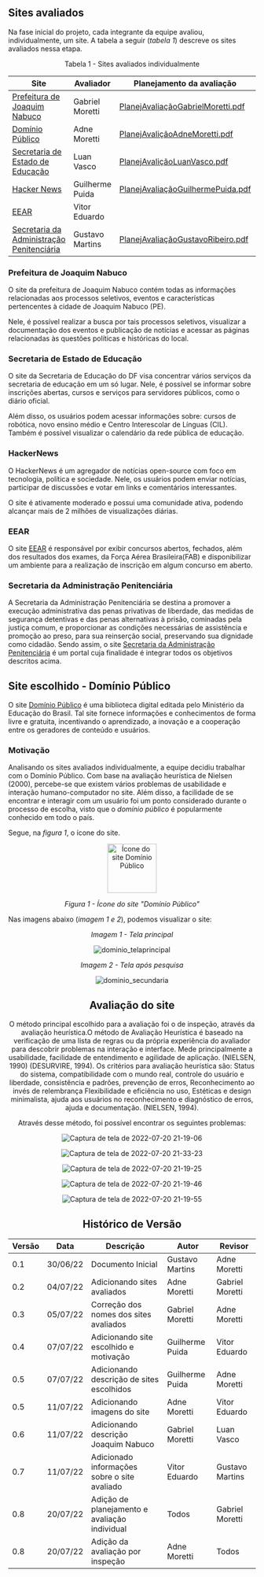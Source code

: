## Sites avaliados 

Na fase inicial do projeto, cada integrante da equipe avaliou, individualmente, um site.
A tabela a seguir (_tabela 1_) descreve os sites avaliados nessa etapa.

<figcaption><center>
    Tabela 1 - Sites avaliados individualmente
</figcaption>

 Site |  Avaliador | Planejamento da avaliação | Avaliação
 ---- | ---------- | ------------------------- | ---------
[Prefeitura de Joaquim Nabuco](https://joaquimnabuco.pe.gov.br/v1/)  | Gabriel Moretti | [PlanejAvaliaçãoGabrielMoretti.pdf](https://github.com/Interacao-Humano-Computador/2022.1-Dominio-Publico/files/9155163/ProjetoParteIndividualPlanejAvalicaoGabrielMorettiDeSouza.pdf) | [MetodoeAvaliaçãoGabrielMoretti.pdf](https://github.com/Interacao-Humano-Computador/2022.1-Dominio-Publico/files/9155160/PlojetoParteIndividualMetodoeAvalicaoGabrielMorettiDeSouza.pdf) |
[Domínio Público](http://www.dominiopublico.gov.br/pesquisa/PesquisaObraForm.do)  | Adne Moretti | [PlanejAvaliçãoAdneMoretti.pdf](https://github.com/Interacao-Humano-Computador/2022.1-Dominio-Publico/files/9151612/ProjetoParteIndividualPlanejAvalicaoAdneMoretti.pdf) |[MetodoeAvaliçãoAdneMoretti.pdf](https://github.com/Interacao-Humano-Computador/2022.1-Dominio-Publico/files/9151620/ProjetoParteIndividualMetodoeAvalicaoAdneMoretti.1.pdf)
[Secretaria de Estado de Educação](https://www.educacao.df.gov.br/)  | Luan Vasco |[PlanejAvaliçãoLuanVasco.pdf](https://github.com/Interacao-Humano-Computador/2022.1-Dominio-Publico/files/9151595/planejamento_luan.pdf)|[MetodoeAvaliçãoLuanVasco.pdf](https://github.com/Interacao-Humano-Computador/2022.1-Dominio-Publico/files/9151596/avaliacaosse.pdf)
[Hacker News](https://news.ycombinator.com/)  | Guilherme Puida | [PlanejAvaliaçãoGuilhermePuida.pdf](https://github.com/Interacao-Humano-Computador/2022.1-Dominio-Publico/files/9155153/PlanejAvaliacaoGuilhermePuidaMoreira.pdf) | [MetodoeAvaliçãoGuilhermePuida.pdf](https://github.com/Interacao-Humano-Computador/2022.1-Dominio-Publico/files/9155154/MetodoeAvalicaoGuilhermePuidaMoreira.pdf)
[EEAR](https://ingresso.eear.aer.mil.br/)  | Vitor Eduardo
[Secretaria da Administração Penitenciária](http://www.sap.sp.gov.br/) | Gustavo Martins | [PlanejAvaliaçãoGustavoRibeiro.pdf](https://github.com/Interacao-Humano-Computador/2022.1-Dominio-Publico/files/9155144/ProjetoParteIndividualPlanejAvalicaoGustavoMartinsRibeiro.pdf) | [MetodoeAvaliaçãoGustavoRibeiro.pdf](https://github.com/Interacao-Humano-Computador/2022.1-Dominio-Publico/files/9151620/ProjetoParteIndividualMetodoeAvalicaoAdneMoretti.1.pdf)

### Prefeitura de Joaquim Nabuco

O site da prefeitura de Joaquim Nabuco contém todas as informações relacionadas aos processos seletivos, eventos e características pertencentes à cidade de Joaquim Nabuco (PE).

Nele, é possível realizar a busca por tais processos seletivos, visualizar a documentação dos eventos e publicação de notícias e acessar as páginas relacionadas às questões políticas e históricas do local.

### Secretaria de Estado de Educação

O site da Secretaria de Educação do DF visa concentrar vários serviços da secretaria de educação em um só lugar.
Nele, é possível se informar sobre inscrições abertas, cursos e serviços para servidores públicos, como o diário oficial.

Além disso, os usuários podem acessar informações sobre: cursos de robótica, novo ensino médio e Centro Interescolar de Línguas (CIL).
Também é possível visualizar o calendário da rede pública de educação.

### HackerNews

O HackerNews é um agregador de notícias open-source com foco em tecnologia, política e sociedade.
Nele, os usuários podem enviar notícias, participar de discussões e votar em links e comentários interessantes.

O site é ativamente moderado e possui uma comunidade ativa, podendo alcançar mais de 2 milhões de visualizações diárias.

### EEAR

O site [EEAR](https://ingresso.eear.aer.mil.br/) é responsável por exibir concursos abertos, fechados, além dos resultados dos exames, da Força Aérea Brasileira(FAB) e disponibilizar um ambiente para a realização de inscrição em algum concurso em aberto.
    
### Secretaria da Administração Penitenciária
A Secretaria da Administração Penitenciária se destina a promover a execução administrativa das penas privativas de liberdade, das medidas de segurança detentivas e das penas alternativas à prisão, cominadas pela justiça comum, e proporcionar as condições necessárias de assistência e promoção ao preso, para sua reinserção social, preservando sua dignidade como cidadão. Sendo assim, o site [Secretaria da Administração Penitenciária](http://www.sap.sp.gov.br/sap.html) é um portal cuja finalidade é integrar todos os objetivos descritos acima.

## Site escolhido - Domínio Público

O site [Domínio Público](http://www.dominiopublico.gov.br/pesquisa/PesquisaObraForm.do) é uma biblioteca digital editada pelo Ministério da Educação do Brasil.
Tal site fornece informações e conhecimentos de forma livre e gratuita, incentivando o aprendizado, a inovação e a cooperação entre os geradores de conteúdo e usuários.

### Motivação


Analisando os sites avaliados individualmente, a equipe decidiu trabalhar com o Domínio Público.
Com base na avaliação heurística de Nielsen (2000), percebe-se que existem vários problemas de usabilidade e interação humano-computador no site.
Além disso, a facilidade de se encontrar e interagir com um usuário foi um ponto considerado durante o processo de escolha, visto que o _domínio público_ é popularmente conhecido em todo o país.

Segue, na _figura 1_, o ícone do site.
<div align="center">
 <img src="assets/imagens/dominio-publico_2.png" alt="Ícone do site Domínio Público" width="100">
 <p><i>Figura 1 - Ícone do site "Domínio Público"</i></p>
</div>

Nas imagens abaixo (_imagem 1 e 2_), podemos visualizar o site:
 <p><center><i>Imagem 1 - Tela principal</i></p>
 
![dominio_telaprincipal](https://user-images.githubusercontent.com/64036847/178316942-a6883f04-0550-422f-8eff-2560cd2a5e92.png)

<p><center><i>Imagem 2 - Tela após pesquisa</i></p>

![dominio_secundaria](https://user-images.githubusercontent.com/64036847/178317231-a562329f-4990-4d1e-9f6e-9f5c09526208.png)
    
## Avaliação do site
    
O método principal escolhido para a avaliação foi o de inspeção, através da avaliação
heurística.O método de Avaliação Heurística é baseado na verificação de uma lista de regras ou
da própria experiência do avaliador para descobrir problemas na interação e interface.
Mede principalmente a usabilidade, facilidade de entendimento e agilidade de aplicação.
(NIELSEN, 1990) (DESURVIRE, 1994). Os critérios para avaliação heurística são: Status do
sistema, compatibilidade com o mundo real, controle do usuário e liberdade, consistência
e padrões, prevenção de erros, Reconhecimento ao invés de relembrança Flexibilidade e
eficiência no uso, Estéticas e design minimalista, ajuda aos usuários no reconhecimento e
diagnóstico de erros, ajuda e documentação. (NIELSEN, 1994).
   
Através desse método, foi possível encontrar os seguintes problemas: 
   
![Captura de tela de 2022-07-20 21-19-06](https://user-images.githubusercontent.com/64036847/180104341-2b4730b3-42bc-4a16-908d-1e2eaa3b308e.png)
    
![Captura de tela de 2022-07-20 21-33-23](https://user-images.githubusercontent.com/64036847/180105268-487334af-f1a0-435d-9d6d-fa16c47da976.png)

![Captura de tela de 2022-07-20 21-19-25](https://user-images.githubusercontent.com/64036847/180104348-7dd2aad2-6ee5-4a4a-8b68-1c97ccc684f2.png)

![Captura de tela de 2022-07-20 21-19-46](https://user-images.githubusercontent.com/64036847/180104515-6046fcfc-d792-406f-b223-66718ea20813.png)

![Captura de tela de 2022-07-20 21-19-55](https://user-images.githubusercontent.com/64036847/180104605-11dd7e00-9f8a-47db-b649-704540a7f3aa.png)
    

## Histórico de Versão

| Versão | Data | Descrição | Autor | Revisor |
|--------|------|-----------|-------| ------- |
| 0.1 | 30/06/22 | Documento Inicial | Gustavo Martins | Adne Moretti
| 0.2 | 04/07/22 | Adicionando sites avaliados | Adne Moretti | Gabriel Moretti
| 0.3 | 05/07/22 | Correção dos nomes dos sites avaliados | Gabriel Moretti | Adne Moretti
| 0.4 | 07/07/22 | Adicionando site escolhido e motivação | Guilherme Puida | Vitor Eduardo
| 0.5 | 07/07/22 | Adicionando descrição de sites escolhidos | Guilherme Puida | Adne Moretti
| 0.5 | 11/07/22 | Adicionando imagens do site | Adne Moretti | Vitor Eduardo
| 0.6 | 11/07/22 | Adicionando descrição Joaquim Nabuco | Gabriel Moretti | Luan Vasco
| 0.7 | 11/07/22 | Adicionado informações sobre o site avaliado | Vitor Eduardo | Gustavo Martins
| 0.8 | 20/07/22 | Adição de planejamento e avaliação individual | Todos | Gabriel Moretti
| 0.8 | 20/07/22 | Adição da avaliação por inspeção | Adne Moretti | Todos
